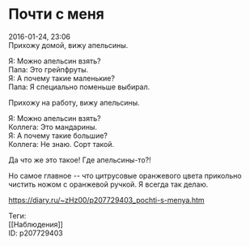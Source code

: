 Почти с меня
=============

   
 2016-01-24, 23:06   
  Прихожу домой, вижу апельсины.   
   
 Я: Можно апельсин взять?   
 Папа: Это грейпфруты.   
 Я: А почему такие маленькие?   
 Папа: Я специально поменьше выбирал.   
   
 Прихожу на работу, вижу апельсины.   
   
 Я: Можно апельсин взять?   
 Коллега: Это мандарины.   
 Я: А почему такие большие?   
 Коллега: Не знаю. Сорт такой.   
   
 Да что же это такое! Где апельсины-то?!   
   
 Но самое главное -- что цитрусовые оранжевого цвета прикольно чистить ножом с оранжевой ручкой. Я всегда так делаю.   
    
 <https://diary.ru/~zHz00/p207729403_pochti-s-menya.htm>   
   
 Теги:   
 [[Наблюдения]]   
 ID: p207729403